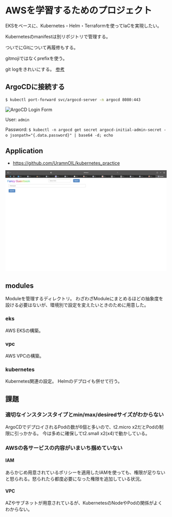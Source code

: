 # AWSを学習するためのプロジェクト

EKSをベースに、Kubernetes・Helm・Terraformを使ってIaCを実現したい。

Kubernetesのmanifestは別リポジトリで管理する。

ついでにGitについて再履修もする。

gitmojiではなくprefixを使う。

git logをきれいにする。
[参考](https://www.granfairs.com/blog/cto/git-merge-squash)

## ArgoCDに接続する

```sh
$ kubectl port-forward svc/argocd-server -n argocd 8080:443
```

![ArgoCD Login Form](/images/argocd_login.png)

User: `admin`

Password: `$ kubectl -n argocd get secret argocd-initial-admin-secret -o jsonpath="{.data.password}" | base64 -d; echo`

## Application

- https://github.com/UramnOIL/kubernetes_practice

![guestbook](/images//guestbook-ui.png)


## modules

Moduleを管理するディレクトリ。
わざわざModuleにまとめるほどの抽象度を設ける必要はないが、環境別で設定を変えたいときのために用意した。

### eks

AWS EKSの構築。

[](/modules/kes/README.md)

### vpc

AWS VPCの構築。

[](/modules/vpc/README.md)

### kubernetes

Kubernetes関連の設定。
Helmのデプロイも併せて行う。

[](/modules/kubernetes/README.md)

## 課題

### 適切なインスタンスタイプとmin/max/desiredサイズがわからない

ArgoCDでデプロイされるPodの数が6個と多いので、t2.micro x2だとPodの制限に引っかかる。
今は多めに確保してt2.small x2(x4)で動かしている。

### AWSの各サービスの内容がいまいち掴めていない

#### IAM

あらかじめ用意されているポリシーを適用したIAMを使っても、権限が足りないと怒られる。怒られたら都度必要になった権限を追加している状況。

#### VPC

AZやサブネットが用意されているが、KubernetesのNodeやPodの関係がよくわからない。